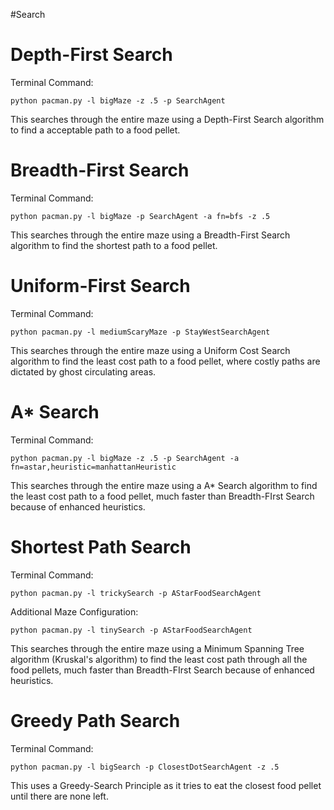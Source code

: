 #Search

Depth-First Search
==================

Terminal Command: 

`python pacman.py -l bigMaze -z .5 -p SearchAgent`

This searches through the entire maze using a Depth-First Search algorithm to find a acceptable path to a food pellet.

Breadth-First Search
====================

Terminal Command:

`python pacman.py -l bigMaze -p SearchAgent -a fn=bfs -z .5`

This searches through the entire maze using a Breadth-First Search algorithm to find the shortest path to a food pellet.

Uniform-First Search
====================

Terminal Command:

`python pacman.py -l mediumScaryMaze -p StayWestSearchAgent`

This searches through the entire maze using a Uniform Cost Search algorithm to find the least cost path to a food pellet, where costly paths are dictated by ghost circulating areas.

A* Search
=========

Terminal Command:

`python pacman.py -l bigMaze -z .5 -p SearchAgent -a fn=astar,heuristic=manhattanHeuristic`

This searches through the entire maze using a A* Search algorithm to find the least cost path to a food pellet, much faster than Breadth-FIrst Search because of enhanced heuristics.

Shortest Path Search
====================

Terminal Command:

`python pacman.py -l trickySearch -p AStarFoodSearchAgent`

Additional Maze Configuration: 

`python pacman.py -l tinySearch -p AStarFoodSearchAgent`

This searches through the entire maze using a Minimum Spanning Tree algorithm (Kruskal's algorithm) to find the least cost path through all the food pellets, much faster than Breadth-FIrst Search because of enhanced heuristics.

Greedy Path Search
==================

Terminal Command:

`python pacman.py -l bigSearch -p ClosestDotSearchAgent -z .5`

This uses a Greedy-Search Principle as it tries to eat the closest food pellet until there are none left.
